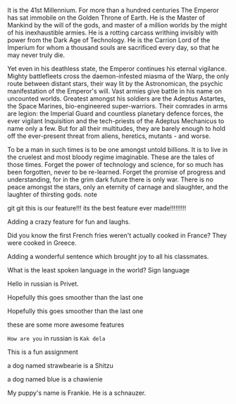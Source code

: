 It is the 41st Millennium. For more than a hundred centuries The Emperor has sat immobile on the Golden Throne of Earth. He is the Master of Mankind by the will of the gods, and master of a million worlds by the might of his inexhaustible armies. He is a rotting carcass writhing invisibly with power from the Dark Age of Technology. He is the Carrion Lord of the Imperium for whom a thousand souls are sacrificed every day, so that he may never truly die.

Yet even in his deathless state, the Emperor continues his eternal vigilance. Mighty battlefleets cross the daemon-infested miasma of the Warp, the only route between distant stars, their way lit by the Astronomican, the psychic manifestation of the Emperor's will. Vast armies give battle in his name on uncounted worlds. Greatest amongst his soldiers are the Adeptus Astartes, the Space Marines, bio-engineered super-warriors. Their comrades in arms are legion: the Imperial Guard and countless planetary defence forces, the ever vigilant Inquisition and the tech-priests of the Adeptus Mechanicus to name only a few. But for all their multitudes, they are barely enough to hold off the ever-present threat from aliens, heretics, mutants - and worse.

To be a man in such times is to be one amongst untold billions. It is to live in the cruelest and most bloody regime imaginable. These are the tales of those times. Forget the power of technology and science, for so much has been forgotten, never to be re-learned. Forget the promise of progress and understanding, for in the grim dark future there is only war. There is no peace amongst the stars, only an eternity of carnage and slaughter, and the laughter of thirsting gods.
note 

git
git 
this is our feature!!! its the best feature ever made!!!!!!!!!

Adding a crazy feature for fun and laughs.

Did you know the first French fries weren't actually cooked in France? They were cooked in Greece.

Adding a wonderful sentence which brought joy to all his classmates.

What is the least spoken language in the world? Sign language

Hello in russian is Privet.

Hopefully this goes smoother than the last one

Hopefully this goes smoother than the last one

these are some more awesome features

`How are you` in russian is `Kak dela`
 
 This is a fun assignment

a dog named strawbearie is a Shitzu

a dog named blue is a chawienie

My puppy's name is Frankie. He is a schnauzer.



